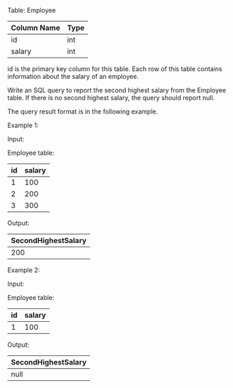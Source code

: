 Table: Employee


| Column Name | Type |
|-------------|------|
| id          | int  |
| salary      | int  |


id is the primary key column for this table.
Each row of this table contains information about the salary of an employee.
 

Write an SQL query to report the second highest salary from the Employee table. If there is no second highest salary, the query should report null.

The query result format is in the following example.

 

Example 1:

Input: 

Employee table:

| id | salary |
|----|--------|
| 1  | 100    |
| 2  | 200    |
| 3  | 300    |


Output: 

| SecondHighestSalary |
|---------------------|
| 200                 |


Example 2:

Input: 

Employee table:


| id | salary |
|----|--------|
| 1  | 100    |

Output: 


| SecondHighestSalary |
|---------------------|
| null                |
